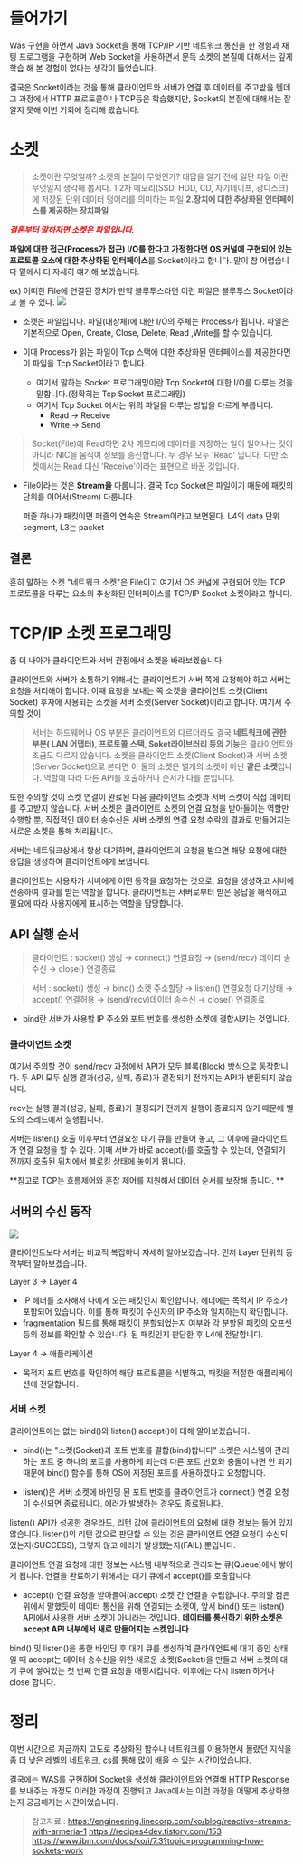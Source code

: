 # 들어가기
Was 구현을 하면서 Java Socket을 통해 TCP/IP 기반 네트워크 통신을 한 경험과 채팅 프로그램을 구현하며 Web Socket을 사용하면서 문득 소켓의 본질에 대해서는 깊게 학습 해 본 경험이 없다는 생각이 들었습니다.

결국은 Socket이라는 것을 통해 클라이언트와 서버가 연결 후 데이터를 주고받을 텐데 그 과정에서 HTTP 프로토콜이나 TCP등은 학습했지만, Socket의 본질에 대해서는 잘 알지 못해 이번 기회에 정리해 봤습니다.

# 소켓
> 소켓이란 무엇일까? 소켓의 본질이 무엇인가? 대답을 알기 전에 일단  파일 이란 무엇일지 생각해 봅시다.
1.2차 메모리(SSD, HDD, CD, 자기테이프, 광디스크) 에 저장된 단위 데이터 덩어리를 의미하는 파일
**2.장치에 대한 추상화된 인터페이스를 제공하는 장치파일**

<span style="color:red"> _**결론부터 말하자면 소켓은 파일입니다.**_ </span>  

**파일에 대한 접근(Process가 접근) I/O를 한다고 가정한다면 OS 커널에 구현되어 있는 프로토콜 요소에 대한 추상화된 인터페이스**를 Socket이라고 합니다.
말이 참 어렵습니다 밑에서 더 자세히 얘기해 보겠습니다.

ex) 어떠한 File에 연결된 장치가 만약 블루투스라면 이런 파일은 블루투스 Socket이라고 볼 수 있다.
![](https://velog.velcdn.com/images/leekhy02/post/1ec9644e-810c-4fea-b052-a9e4b3bbfda7/image.png)


- 소켓은 파일입니다. 파일(대상체)에 대한 I/O의 주체는 Process가 됩니다.
파일은 기본적으로 Open, Create, Close, Delete, Read ,Write를 할 수 있습니다.

- 이때 Process가 읽는 파일이 Tcp 스택에 대한 추상화된 인터페이스를 제공한다면 이 파일을 Tcp Socket이라고 합니다.
    - 여기서 말하는 Socket 프로그래밍이란 Tcp Socket에 대한 I/O를 다루는 것을	말합니다.(정확히는 Tcp Socket 프로그래밍)
    - 여기서 Tcp Socket 에서는 위의 파일을 다루는 방법을 다르게 부릅니다.
        - Read -> Receive
        - Write -> Send

> Socket(File)에 Read하면 2차 메모리에 데이터를 저장하는 일이 일어나는 것이 아니라  NIC을 움직여 정보를 송신합니다. 두 경우 모두 'Read' 입니다. 다만 소켓에서는 Read 대신 'Receive'이라는 표현으로 바꾼 것입니다.

- File이라는 것은 **Stream을** 다룹니다. 결국 Tcp Socket은 파일이기 때문에
패킷의 단위를 이어서(Stream) 다룹니다.

    퍼즐 하나가 패킷이면 퍼즐의 연속은 Stream이라고 보면된다.
    L4의 data 단위 segment, L3는 packet
    
## 결론
흔히 말하는 소켓 "네트워크 소켓"은 File이고 여기서 OS 커널에 구현되어 있는 TCP 프로토콜을 다루는 요소의 추상화된 인터페이스를 TCP/IP Socket 소켓이라고 합니다.

# TCP/IP 소켓 프로그래밍
좀 더 나아가 클라이언트와 서버 관점에서 소켓을 바라보겠습니다.

클라이언트와 서버가 소통하기 위해서는 클라이언트가 서버 쪽에 요청해야 하고 서버는 요청을 처리해야 합니다. 이때 요청을 보내는 쪽 소켓을 클라이언트 소켓(Client Socket) 후자에 사용되는 소켓을 서버 소켓(Server Socket)이라고 합니다.
여기서 주의할 것이

> 서버는 하드웨어나 OS 부분은 클라이언트와 다르더라도 결국 **네트워크에 관한 부분( LAN 어댑터), 프로토콜 스택, Soket라이브러리 등의 기능**은 클라이언트와 조금도 다르지 않습니다.
소켓을 클라이언트 소켓(Client Socket)과 서버 소켓(Server Socket)으로 본다면 이 둘의 소켓은 별개의 소켓이 아닌 **같은 소켓**입니다. 역할에 따라 다른 API를 호출하거나 순서가 다를 뿐입니다.

또한 주의할 것이 소켓 연결이 완료된 다음 클라이언트 소켓과 서버 소켓이 직접 데이터를 주고받지 않습니다. 서버 소켓은 클라이언트 소켓의 연결 요청을 받아들이는 역할만 수행할 뿐, 직접적인 데이터 송수신은 서버 소켓의 연결 요청 수락의 결과로 만들어지는 새로운 소켓을 통해 처리됩니다.

서버는 네트워크상에서 항상 대기하며, 클라이언트의 요청을 받으면 해당 요청에 대한 응답을 생성하여 클라이언트에게 보냅니다.

클라이언트는 사용자가 서버에게 어떤 동작을 요청하는 것으로, 요청을 생성하고 서버에 전송하여 결과를 받는 역할을 합니다. 클라이언트는 서버로부터 받은 응답을 해석하고 필요에 따라 사용자에게 표시하는 역할을 담당합니다.


## API 실행 순서
> 클라이언트 : socket() 생성 → connect() 연결요청 → (send/recv) 데이터 송수신 → close() 연결종료

> 서버 : socket() 생성 → bind() 소켓 주소할당 → listen() 연결요청 대기상태 → accept() 연결허용 → (send/recv)데이터 송수신 → close() 연결종료

- bind란 서버가 사용할 IP 주소와 포트 번호를 생성한 소켓에 결합시키는 것입니다. 

### 클라이언트 소켓
여기서 주의할 것이 send/recv 과정에서 API가 모두 블록(Block) 방식으로 동작합니다. 두 API 모두 실행 결과(성공, 실패, 종료)가 결정되기 전까지는 API가 반환되지 않습니다.

recv는 실행 결과(성공, 실패, 종료)가 결정되기 전까지 실행이 종료되지 않기 때문에
별도의 스레드에서 실행됩니다.

서버는 listen() 호출 이후부터 연결요청 대기 큐를 만들어 놓고, 그 이후에 클라이언트가 연결 요청을 할 수 있다. 이때 서버가 바로 accept()를 호출할 수 있는데, 연결되기 전까지 호출된 위치에서 블로킹 상태에 놓이게 됩니다.


**참고로 TCP는 흐름제어와 혼잡 제어를 지원해서 데이터 순서를 보장해 줍니다.
**

## 서버의 수신 동작
![](https://velog.velcdn.com/images/leekhy02/post/09db38a8-adcd-41e3-82a7-442662d57401/image.png)

클라이언트보다 서버는 비교적 복잡하니 자세히 알아보겠습니다.
먼저 Layer 단위의 동작부터 알아보겠습니다.

Layer 3 -> Layer 4

- IP 헤더를 조사해서 나에게 오는 패킷인지 확인합니다. 헤더에는 목적지 IP 주소가 포함되어 있습니다. 이를 통해 패킷이 수신자의 IP 주소와 일치하는지 확인합니다.
- fragmentation 필드를 통해 패킷이 분할되었는지 여부와 각 분할된 패킷의 오프셋 등의 정보를 확인할 수 있습니다. 된 패킷인지 판단한 후 L4에 전달합니다.


Layer 4 -> 애플리케이션

- 목적지 포트 번호를 확인하여 해당 프로토콜을 식별하고, 패킷을 적절한 애플리케이션에 전달합니다.

### 서버 소켓
클라이언트에는 없는 bind()와 listen() accept()에 대해 알아보겠습니다.

- bind()는 "소켓(Socket)과 포트 번호를 결합(bind)합니다" 소켓은 시스템이 관리하는 포트 중 하나의 포트를 사용하게 되는데 다른 포트 번호와 충돌이 나면 안 되기 때문에 bind() 함수를 통해 OS에 지정된 포트를 사용하겠다고 요청합니다.

- listen()은 서버 소켓에 바인딩 된 포트 번호를 클라이언트가 connect() 연결 요청이 수신되면 종료됩니다. 에러가 발생하는 경우도 종료됩니다.

 listen() API가 성공한 경우라도, 리턴 값에 클라이언트의 요청에 대한 정보는 들어 있지 않습니다. listen()의 리턴 값으로 판단할 수 있는 것은 클라이언트 연결 요청이 수신되었는지(SUCCESS), 그렇지 않고 에러가 발생했는지(FAIL) 뿐입니다.

 클라이언트 연결 요청에 대한 정보는 시스템 내부적으로 관리되는 큐(Queue)에서 쌓이게 됩니다. 연결을 완료하기 위해서는 대기 큐에서 accept()를 호출합니다.

- accept() 연결 요청을 받아들여(accept) 소켓 간 연결을 수립합니다.
주의할 점은 위에서 말했듯이 데이터 통신을 위해 연결되는 소켓이, 앞서 bind() 또는 listen() API에서 사용한 서버 소켓이 아니라는 것입니다. **데이터를 통신하기 위한 소켓은 accept API 내부에서 새로 만들어지는 소켓입니다**

 bind() 및 listen()을 통한 바인딩 후 대기 큐를 생성하여 클라이언트에 대기 중인 상태일 때 accept는 데이터 송수신을 위한 새로운 소켓(Socket)을 만들고 서버 소켓의 대기 큐에 쌓여있는 첫 번째 연결 요청을 매핑시킵니다. 이후에는 다시 listen 하거나 close 합니다.

# 정리
이번 시간으로 지금까지 고도로 추상화된 함수나 네트워크를 이용하면서 몰랐던 지식을 좀 더 낮은 레벨의 네트워크, cs를 통해 많이 배울 수 있는 시간이었습니다.

결국에는 WAS를 구현하며 Socket을 생성해 클라이언트와 연결해 HTTP Response를 보내주는 과정도 이러한 과정이 진행되고 Java에서는 이런 과정을 어떻게 추상화했는지 궁금해지는 시간이었습니다.


> 참고자료 : 
https://engineering.linecorp.com/ko/blog/reactive-streams-with-armeria-1
https://recipes4dev.tistory.com/153
https://www.ibm.com/docs/ko/i/7.3?topic=programming-how-sockets-work
